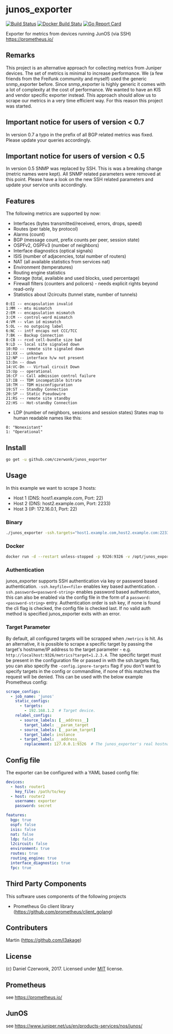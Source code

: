# junos_exporter
[![Build Status](https://travis-ci.org/czerwonk/junos_exporter.svg)](https://travis-ci.org/czerwonk/junos_exporter)
[![Docker Build Statu](https://img.shields.io/docker/build/czerwonk/junos_exporter.svg)](https://hub.docker.com/r/czerwonk/junos_exporter/builds)
[![Go Report Card](https://goreportcard.com/badge/github.com/czerwonk/junos_exporter)](https://goreportcard.com/report/github.com/czerwonk/junos_exporter)

Exporter for metrics from devices running JunOS (via SSH) https://prometheus.io/

## Remarks
This project is an alternative approach for collecting metrics from Juniper devices.
The set of metrics is minimal to increase performance.
We (a few friends from the Freifunk community and myself) used the generic snmp_exporter before.
Since snmp_exporter is highly generic it comes with a lot of complexity at the cost of performance.
We wanted to have an KIS and vendor specific exporter instead.
This approach should allow us to scrape our metrics in a very time efficient way.
For this reason this project was started.

## Important notice for users of version < 0.7
In version 0.7 a typo in the prefix of all BGP related metrics was fixed. Please update your queries accordingly.

## Important notice for users of version < 0.5
In version 0.5 SNMP was replaced by SSH. This is was a breaking change (metric names were kept).
All SNMP related parameters were removed at this point.
Please have a look on the new SSH related parameters and update your service units accordingly.

## Features
The following metrics are supported by now:
* Interfaces (bytes transmitted/received, errors, drops, speed)
* Routes (per table, by protocol)
* Alarms (count)
* BGP (message count, prefix counts per peer, session state)
* OSPFv2, OSPFv3 (number of neighbors)
* Interface diagnostics (optical signals)
* ISIS (number of adjacencies, total number of routers)
* NAT (all available statistics from services nat)
* Environment (temperatures)
* Routing engine statistics
* Storage (total, available and used blocks, used percentage)
* Firewall filters (counters and policers) - needs explicit rights beyond read-only
* Statistics about l2circuits (tunnel state, number of tunnels)
```   
0:EI -- encapsulation invalid
1:MM -- mtu mismatch
2:EM -- encapsulation mismatch
3:CM -- control-word mismatch
4:VM -- vlan id mismatch
5:OL -- no outgoing label
6:NC -- intf encaps not CCC/TCC
7:BK -- Backup Connection
8:CB -- rcvd cell-bundle size bad
9:LD -- local site signaled down
10:RD -- remote site signaled down
11:XX -- unknown
12:NP -- interface h/w not present
13:Dn -- down
14:VC-Dn -- Virtual circuit Down
15:Up -- operational
16:CF -- Call admission control failure
17:IB -- TDM incompatible bitrate
18:TM -- TDM misconfiguration
19:ST -- Standby Connection
20:SP -- Static Pseudowire
21:RS -- remote site standby
22:HS -- Hot-standby Connection
```
* LDP (number of neighbors, sessions and session states)
States map to human readable names like this:
```   
0: "Nonexistant"
1: "Operational"
```

## Install
```bash
go get -u github.com/czerwonk/junos_exporter
```

## Usage
In this example we want to scrape 3 hosts:
* Host 1 (DNS: host1.example.com, Port: 22)
* Host 2 (DNS: host2.example.com, Port: 2233)
* Host 3 (IP: 172.16.0.1, Port: 22)

### Binary
```bash
./junos_exporter -ssh.targets="host1.example.com,host2.example.com:2233,172.16.0.1" -ssh.keyfile=junos_exporter
```

### Docker
```bash
docker run -d --restart unless-stopped -p 9326:9326 -v /opt/junos_exporter_keyfile:/ssh-keyfile:ro -v /opt/junos_exporter_config.yml:/config.yml:ro czerwonk/junos_exporter
```

### Authentication
junos_exporter supports SSH authentication via key or password based authentication.
`-ssh.keyfile=<file>` enables key based authentication. `-ssh.password=<password-string>` enables password based authenticaton, this can also be enabled via the config file in the form of a `password: <password-string>` entry.
Authentication order is ssh key, if none is found the cli flag is checked, the config file is checked last. If no valid auth method is specified junos_exporter exits with an error.

### Target Parameter
By default, all configured targets will be scrapped when `/metrics` is hit. As an alternative, it is possible to scrape a specific target by passing the target's hostname/IP address to the target parameter - e.g. ` http://localhost:9326/metrics?target=1.2.3.4`. The specific target must be present in the configuration file or passed in with the ssh.targets flag, you can also specify the `-config.ignore-targets` flag if you don't want to specify targets in the config or commandline, if none of this matches the request will be denied. This can be used with the below example Prometheus config:

```yaml
scrape_configs:
  - job_name: 'junos'
    static_configs:
      - targets:
        - 192.168.1.2  # Target device.
    relabel_configs:
      - source_labels: [__address__]
        target_label: __param_target
      - source_labels: [__param_target]
        target_label: instance
      - target_label: __address__
        replacement: 127.0.0.1:9326  # The junos_exporter's real hostname:port.
```

## Config file

The exporter can be configured with a YAML based config file:

```yaml
devices:
  - host: router1
    key_file: /path/to/key
  - host: router2
    username: exporter
    password: secret

features:
  bgp: true
  ospf: false
  isis: false
  nat: false
  ldp: false
  l2circuit: false
  environment: true
  routes: true
  routing_engine: true
  interface_diagnostic: true
  fpc: true
```

## Third Party Components
This software uses components of the following projects
* Prometheus Go client library (https://github.com/prometheus/client_golang)

## Contributers
Martin (https://github.com/l3akage)

## License
(c) Daniel Czerwonk, 2017. Licensed under [MIT](LICENSE) license.

## Prometheus
see https://prometheus.io/

## JunOS
see https://www.juniper.net/us/en/products-services/nos/junos/
